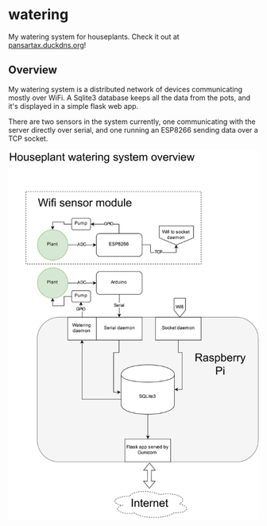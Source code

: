 # watering
My watering system for houseplants. Check it out at [pansartax.duckdns.org](http://pansartax.duckdns.org)!


## Overview
My watering system is a distributed network of devices communicating mostly over WiFi. A Sqlite3 database keeps all the data from the pots, and it's displayed in a simple flask web app.

There are two sensors in the system currently, one communicating with the server directly over serial, and one running an ESP8266 sending data over a TCP socket.

![Block diagram](doc/watering_system.png)
